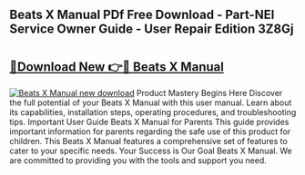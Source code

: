 ## Beats X Manual PDf Free Download - Part-NEl Service Owner Guide - User Repair Edition 3Z8Gj

# <h2><a href="http://bc28843.oget.top/?id=Beats+X+Manual">🔗Download New 👉🔴 Beats X Manual</a></h2>

[![Beats X Manual new download](https://i.imgur.com/5g1atiW.png)](http://bc28843.oget.top/?id=Beats+X+Manual)
Product Mastery Begins Here Discover the full potential of your Beats X Manual with this user manual. Learn about its capabilities, installation steps, operating procedures, and troubleshooting tips. Important User Guide Beats X Manual for Parents This guide provides important information for parents regarding the safe use of this product for children. This Beats X Manual features a comprehensive set of features to cater to your specific needs. Your Success is Our Goal Beats X Manual. We are committed to providing you with the tools and support you need.

